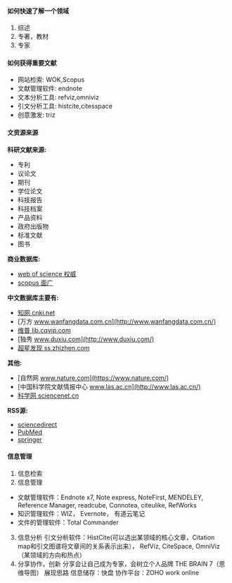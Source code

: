 #### 如何快速了解一个领域
1. 综述 
2. 专著，教材
3. 专家

#### 如何获得重要文献

- 网站检索:     WOK,Scopus
- 文献管理软件: endnote
- 文本分析工具: refviz,omniviz
- 引文分析工具: histcite,citesspace
- 创意激发:     triz


#### 文资源来源

**科研文献来源:**
- 专利
- 议论文
- 期刊
- 学位论文
- 科技报告
- 科技档案
- 产品资料
- 政府出版物
- 标准文献
- 图书

**商业数据库:**
- [web of science 权威](http://login.webofknowledge.com/)
- [scopus 面广](https://www.scopus.com/)


**中文数据库主要有:**
- [知网 cnki.net](http://cnki.net/)
- [万方 www.wanfangdata.com.cn](http://www.wanfangdata.com.cn/)
- [维普 lib.cqvip.com](http://lib.cqvip.com/)
- [独秀 www.duxiu.com](http://www.duxiu.com/)
- [超星发现 ss.zhizhen.com](http://ss.zhizhen.com/)

**其他:**
- [自然网 www.nature.com](https://www.nature.com/)
- [中国科学院文献情报中心 www.las.ac.cn](http://www.las.ac.cn/)
- [科学网 sciencenet.cn](http://sciencenet.cn/)

**RSS源:**
- [sciencedirect](http://www.sciencedirect.com/)
- [PubMed](https://www.ncbi.nlm.nih.gov/pubmed/)
- [springer](https://link.springer.com/)

#### 信息管理
1. 信息检索
2. 信息管理
  - 文献管理软件：Endnote x7, Note express, NoteFirst, MENDELEY, Reference Manager, readcube, Connotea, citeulike, RefWorks
  - 知识管理软件：WIZ， Evernote， 有道云笔记
  - 文件的管理软件：Total Commander
3. 信息分析
引文分析软件：HistCite(可以选出某领域的核心文章，Citation map和引文图谱将文章间的关系表示出来）， RefViz, CiteSpace, OmniViz（某领域的方向和热点）
4. 分享协作，创新
分享会让自己成为专家，会树立个人品牌
THE BRAIN 7（思维导图） 展现思路
信息储存：快盘
协作平台：ZOHO work online









